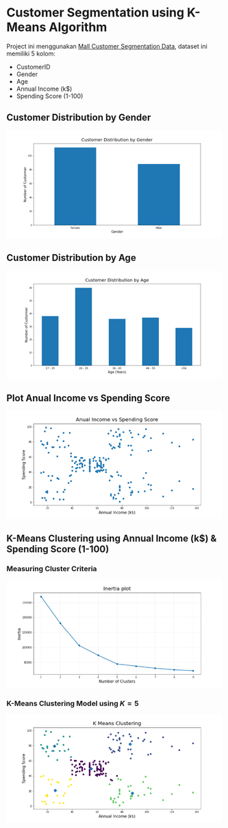# Customer Segmentation using K-Means Algorithm 

Project ini menggunakan [Mall Customer Segmentation Data](https://www.kaggle.com/vjchoudhary7/customer-segmentation-tutorial-in-python), dataset ini memiliki 5 kolom:
* CustomerID
* Gender
* Age
* Annual Income (k$)
* Spending Score (1-100)

## Customer Distribution by Gender

![](images/customer_by_gender.png)
  
## Customer Distribution by Age

![](images/customer_by_age.png)

## Plot Anual Income vs Spending Score

![](images/income_vs_spendingscore.png)

## K-Means Clustering using Annual Income (k$) & Spending Score (1-100)
### Measuring Cluster Criteria

![](images/inertia.png)

###  K-Means Clustering Model using $K=5$

![](images/km_clustering.png)

